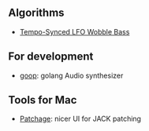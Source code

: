 ## Algorithms

 - [Tempo-Synced LFO Wobble Bass](http://codehop.com/2011/07/)

## For development

 - [goop](https://github.com/peterbourgon/goop): golang Audio synthesizer

## Tools for Mac

 - [Patchage](http://drobilla.net/software/patchage/): nicer UI for JACK patching
